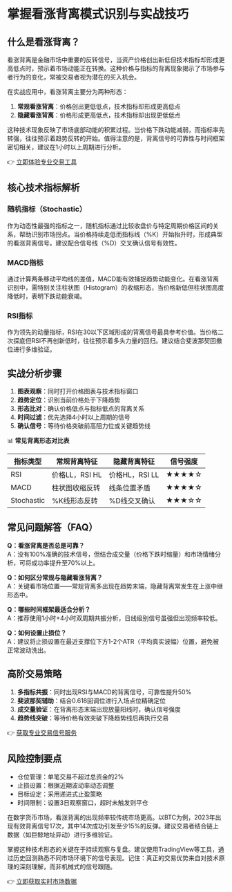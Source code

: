 # 掌握看涨背离模式识别与实战技巧

## 什么是看涨背离？

看涨背离是金融市场中重要的反转信号，当资产价格创出新低但技术指标却形成更高低点时，预示着市场动能正在转换。这种价格与指标的背离现象揭示了市场参与者行为的变化，常被交易者视为潜在的买入机会。

在实战应用中，看涨背离主要分为两种形态：
1. **常规看涨背离**：价格创出更低低点，技术指标却形成更高低点
2. **隐藏看涨背离**：价格形成更高低点，技术指标却出现更低低点

这种技术现象反映了市场底部动能的积累过程。当价格下跌动能减弱，而指标率先转强，往往预示着趋势反转的开始。值得注意的是，背离信号的可靠性与时间框架密切相关，建议在1小时以上周期进行分析。

👉 [立即体验专业交易工具](https://bit.ly/okx_welcome)

## 核心技术指标解析

### 随机指标（Stochastic）
作为动态性最强的指标之一，随机指标通过比较收盘价与特定周期价格区间的关系，帮助识别市场拐点。当价格持续走低而指标线（%K）开始抬升时，形成典型的看涨背离信号。建议配合信号线（%D）交叉确认信号有效性。

### MACD指标
通过计算两条移动平均线的差值，MACD能有效捕捉趋势动能变化。在看涨背离识别中，需特别关注柱状图（Histogram）的收缩形态，当价格新低但柱状图高度降低时，表明下跌动能衰竭。

### RSI指标
作为领先的动量指标，RSI在30以下区域形成的背离信号最具参考价值。当价格二次探底但RSI不再创新低时，往往预示着多头力量的回归。建议结合斐波那契回撤位进行多维验证。

## 实战分析步骤

1. **图表观察**：同时打开价格图表与技术指标窗口
2. **趋势定位**：识别当前价格处于下降趋势
3. **形态比对**：确认价格低点与指标低点的背离关系
4. **时间过滤**：优先选择4小时以上周期的信号
5. **确认信号**：等待价格突破前高阻力位或关键趋势线

📊 **常见背离形态对比表**

| 指标类型     | 常规背离特征       | 隐藏背离特征       | 信号强度 |
|--------------|--------------------|--------------------|----------|
| RSI          | 价格LL，RSI HL    | 价格HL，RSI LL    | ★★★★☆   |
| MACD         | 柱状图收缩反转     | 线条位置矛盾       | ★★★★☆   |
| Stochastic   | %K线形态反转       | %D线交叉确认       | ★★★☆☆   |

## 常见问题解答（FAQ）

**Q：看涨背离是否总是可靠？**  
A：没有100%准确的技术信号，但结合成交量（价格下跌时缩量）和市场情绪分析，可将成功率提升至70%以上。

**Q：如何区分常规与隐藏看涨背离？**  
A：关键看市场位置——常规背离多出现在趋势末端，隐藏背离常发生在上涨中继形态中。

**Q：哪些时间框架最适合分析？**  
A：推荐使用1小时+4小时双周期共振分析，日线级别信号虽强但出现频率较低。

**Q：如何设置止损位？**  
A：建议将止损设置在最近支撑位下方1-2个ATR（平均真实波幅）位置，避免被正常波动洗出。

## 高阶交易策略

1. **多指标共振**：同时出现RSI与MACD的背离信号，可靠性提升50%
2. **斐波那契辅助**：结合0.618回调位进行入场点位精确定位
3. **成交量验证**：在背离形态末端出现放量阳线时，确认信号强度
4. **趋势线突破**：等待价格有效突破下降趋势线后再执行交易

👉 [获取专业交易信号服务](https://bit.ly/okx_welcome)

## 风险控制要点

- 仓位管理：单笔交易不超过总资金的2%
- 止损设置：根据近期波动率动态调整
- 目标设定：采用递进式止盈策略
- 时间限制：设置3日观察窗口，超时未触发则平仓

在数字货币市场，看涨背离的出现频率较传统市场更高。以BTC为例，2023年出现有效背离信号17次，其中14次成功引发至少15%的反弹。建议交易者结合链上数据（如巨鲸地址异动）进行多维验证。

掌握这种技术形态的关键在于持续观察与复盘。建议使用TradingView等工具，通过历史回测熟悉不同市场环境下的信号表现。记住：真正的交易优势来自对技术原理的深刻理解，而非机械式的信号跟随。

👉 [立即获取实时市场数据](https://bit.ly/okx_welcome)